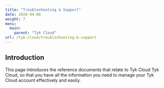 ```yaml
---
title: "Troubleshooting & Support"
date: 2020-04-06
weight: 7
menu:
  main:
    parent: "Tyk Cloud"
url: /tyk-cloud/troubleshooting-&-support
---
```


## Introduction

This page introduces the reference documents that relate to Tyk Cloud Tyk Cloud, so that you have all the information you need to manage your Tyk Cloud account effectively and easily.